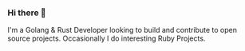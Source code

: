 ### Hi there 👋

I'm a Golang & Rust Developer looking to build and contribute to open source projects. Occasionally I do interesting Ruby Projects. 
